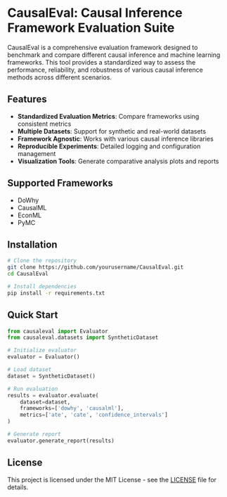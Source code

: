 # CausalEval: Causal Inference Framework Evaluation Suite

CausalEval is a comprehensive evaluation framework designed to benchmark and compare different causal inference and machine learning frameworks. This tool provides a standardized way to assess the performance, reliability, and robustness of various causal inference methods across different scenarios.

## Features

- **Standardized Evaluation Metrics**: Compare frameworks using consistent metrics
- **Multiple Datasets**: Support for synthetic and real-world datasets
- **Framework Agnostic**: Works with various causal inference libraries
- **Reproducible Experiments**: Detailed logging and configuration management
- **Visualization Tools**: Generate comparative analysis plots and reports

## Supported Frameworks

- DoWhy
- CausalML
- EconML
- PyMC

## Installation

```bash
# Clone the repository
git clone https://github.com/yourusername/CausalEval.git
cd CausalEval

# Install dependencies
pip install -r requirements.txt
```

## Quick Start

```python
from causaleval import Evaluator
from causaleval.datasets import SyntheticDataset

# Initialize evaluator
evaluator = Evaluator()

# Load dataset
dataset = SyntheticDataset()

# Run evaluation
results = evaluator.evaluate(
    dataset=dataset,
    frameworks=['dowhy', 'causalml'],
    metrics=['ate', 'cate', 'confidence_intervals']
)

# Generate report
evaluator.generate_report(results)
```

## License

This project is licensed under the MIT License - see the [LICENSE](LICENSE) file for details.
